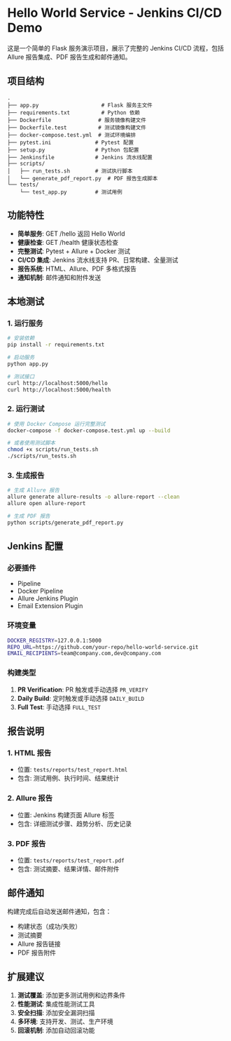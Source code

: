 # Hello World Service - Jenkins CI/CD Demo

这是一个简单的 Flask 服务演示项目，展示了完整的 Jenkins CI/CD 流程，包括 Allure 报告集成、PDF 报告生成和邮件通知。

## 项目结构

```
.
├── app.py                    # Flask 服务主文件
├── requirements.txt          # Python 依赖
├── Dockerfile               # 服务镜像构建文件
├── Dockerfile.test          # 测试镜像构建文件
├── docker-compose.test.yml  # 测试环境编排
├── pytest.ini              # Pytest 配置
├── setup.py                # Python 包配置
├── Jenkinsfile             # Jenkins 流水线配置
├── scripts/
│   ├── run_tests.sh        # 测试执行脚本
│   └── generate_pdf_report.py  # PDF 报告生成脚本
└── tests/
    └── test_app.py         # 测试用例
```

## 功能特性

- **简单服务**: GET /hello 返回 Hello World
- **健康检查**: GET /health 健康状态检查
- **完整测试**: Pytest + Allure + Docker 测试
- **CI/CD 集成**: Jenkins 流水线支持 PR、日常构建、全量测试
- **报告系统**: HTML、Allure、PDF 多格式报告
- **通知机制**: 邮件通知和附件发送

## 本地测试

### 1. 运行服务
```bash
# 安装依赖
pip install -r requirements.txt

# 启动服务
python app.py

# 测试接口
curl http://localhost:5000/hello
curl http://localhost:5000/health
```

### 2. 运行测试
```bash
# 使用 Docker Compose 运行完整测试
docker-compose -f docker-compose.test.yml up --build

# 或者使用测试脚本
chmod +x scripts/run_tests.sh
./scripts/run_tests.sh
```

### 3. 生成报告
```bash
# 生成 Allure 报告
allure generate allure-results -o allure-report --clean
allure open allure-report

# 生成 PDF 报告
python scripts/generate_pdf_report.py
```

## Jenkins 配置

### 必要插件
- Pipeline
- Docker Pipeline
- Allure Jenkins Plugin
- Email Extension Plugin

### 环境变量
```bash
DOCKER_REGISTRY=127.0.0.1:5000
REPO_URL=https://github.com/your-repo/hello-world-service.git
EMAIL_RECIPIENTS=team@company.com,dev@company.com
```

### 构建类型
1. **PR Verification**: PR 触发或手动选择 `PR_VERIFY`
2. **Daily Build**: 定时触发或手动选择 `DAILY_BUILD`
3. **Full Test**: 手动选择 `FULL_TEST`

## 报告说明

### 1. HTML 报告
- 位置: `tests/reports/test_report.html`
- 包含: 测试用例、执行时间、结果统计

### 2. Allure 报告
- 位置: Jenkins 构建页面 Allure 标签
- 包含: 详细测试步骤、趋势分析、历史记录

### 3. PDF 报告
- 位置: `tests/reports/test_report.pdf`
- 包含: 测试摘要、结果详情、邮件附件

## 邮件通知

构建完成后自动发送邮件通知，包含：
- 构建状态（成功/失败）
- 测试摘要
- Allure 报告链接
- PDF 报告附件

## 扩展建议

1. **测试覆盖**: 添加更多测试用例和边界条件
2. **性能测试**: 集成性能测试工具
3. **安全扫描**: 添加安全漏洞扫描
4. **多环境**: 支持开发、测试、生产环境
5. **回滚机制**: 添加自动回滚功能